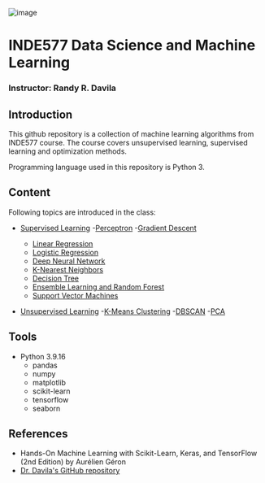 ![image](https://user-images.githubusercontent.com/120424457/231893784-0ffc7072-a500-4542-a2b1-df58528c7452.png)
# INDE577 Data Science and Machine Learning
### Instructor: Randy R. Davila
## Introduction
This github repository is a collection of machine learning algorithms from INDE577 course. The course covers unsupervised learning, supervised learning and optimization methods.

Programming language used in this repository is Python 3.

## Content
Following topics are introduced in the class:
* [Supervised Learning](https://github.com/thousand-quokka/INDE577/tree/main/Supervised%20learning)
  -[Perceptron](https://github.com/thousand-quokka/INDE577/tree/main/Supervised%20learning/Perceptron)
  -[Gradient Descent](https://github.com/thousand-quokka/INDE577/tree/main/Supervised%20learning/Gradient%20Descent)
  - [Linear Regression](https://github.com/thousand-quokka/INDE577/tree/main/Supervised%20learning/Linear%20Regression)
  - [Logistic Regression](https://github.com/thousand-quokka/INDE577/tree/main/Supervised%20learning/Logistic%20Regression)
  - [Deep Neural Network](https://github.com/thousand-quokka/INDE577/tree/main/Supervised%20learning/Deep%20Neural%20Network)
  - [K-Nearest Neighbors](https://github.com/thousand-quokka/INDE577/tree/main/Supervised%20learning/K-Nearest%20Neighbors)
  - [Decision Tree](https://github.com/thousand-quokka/INDE577/tree/main/Supervised%20learning/Decision%20Tree)
  - [Ensemble Learning and Random Forest](https://github.com/thousand-quokka/INDE577/tree/main/Supervised%20learning/Ensemble%20Learning%20and%20Random%20Forest)
  - [Support Vector Machines](https://github.com/thousand-quokka/INDE577/tree/main/Supervised%20learning/Support%20Vector%20Machines)



* [Unsupervised Learning](https://github.com/thousand-quokka/INDE577/tree/main/Unsupervised%20learning)
  -[K-Means Clustering](https://github.com/thousand-quokka/INDE577/tree/main/Unsupervised%20learning/K-Means%20Clustering)
  -[DBSCAN](https://github.com/thousand-quokka/INDE577/tree/main/Unsupervised%20learning/DBSCAN)
  -[PCA](https://github.com/thousand-quokka/INDE577/tree/main/Unsupervised%20learning/PCA)


## Tools
* Python 3.9.16
  * pandas
  * numpy
  * matplotlib
  * scikit-learn
  * tensorflow
  * seaborn

## References
* Hands-On Machine Learning with Scikit-Learn, Keras, and TensorFlow (2nd Edition) by Aurélien Géron
* [Dr. Davila's GitHub repository](https://github.com/RandyRDavila/Data_Science_and_Machine_Learning_Spring_2022)

